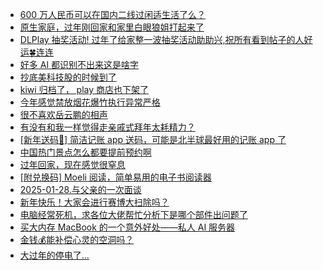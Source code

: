 + [600 万人民币可以在国内二线过闲适生活了么？](https://www.v2ex.com/t/1108150)
+ [原生家庭，过年刚回家和家里白眼狼姐打起来了](https://www.v2ex.com/t/1108137)
+ [DLPlay 抽奖活动! 过年了给家整一波抽奖活动助助兴,祝所有看到帖子的人好运🍀连连](https://www.v2ex.com/t/1108166)
+ [好多 AI 都识别不出来这是啥字](https://www.v2ex.com/t/1108191)
+ [抄底美科技股的时候到了](https://www.v2ex.com/t/1108157)
+ [kiwi 归档了， play 商店也下架了](https://www.v2ex.com/t/1108151)
+ [今年感觉禁放烟花爆竹执行异常严格](https://www.v2ex.com/t/1108184)
+ [很不喜欢岳云鹏的相声](https://www.v2ex.com/t/1108225)
+ [有没有和我一样觉得走亲戚式拜年太耗精力？](https://www.v2ex.com/t/1108221)
+ [[新年送码🎉] 简洁记账 app 送码，可能是北半球最好用的记账 app 了](https://www.v2ex.com/t/1108178)
+ [中国热门景点怎么都要提前预约啊](https://www.v2ex.com/t/1108165)
+ [过年回家，现在感觉很窒息](https://www.v2ex.com/t/1108213)
+ [[附兑换码] Moeli 阅读，简单易用的电子书阅读器](https://www.v2ex.com/t/1108214)
+ [2025-01-28.与父亲的一次面谈](https://www.v2ex.com/t/1108220)
+ [新年快乐！大家会进行赛博大扫除吗？](https://www.v2ex.com/t/1108248)
+ [电脑经常死机，求各位大佬帮忙分析下是哪个部件出问题了](https://www.v2ex.com/t/1108240)
+ [买大内存 MacBook 的一个意外好处——私人 AI 服务器](https://www.v2ex.com/t/1108245)
+ [金钱💰能补偿心灵的空洞吗？](https://www.v2ex.com/t/1108266)
+ [大过年的停电了...](https://www.v2ex.com/t/1108231)
